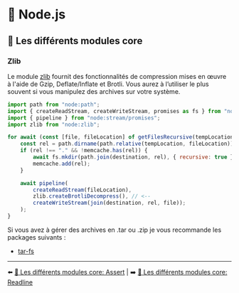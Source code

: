 # 🐢 Node.js

## 🌟 Les différents modules core

### Zlib

Le module [zlib](https://nodejs.org/api/zlib.html) fournit des fonctionnalités de compression mises en œuvre à l'aide de Gzip, Deflate/Inflate et Brotli. Vous aurez à l’utiliser le plus souvent si vous manipulez des archives sur votre système.

```js
import path from "node:path";
import { createReadStream, createWriteStream, promises as fs } from "node:fs";
import { pipeline } from "node:stream/promises";
import zlib from "node:zlib";

for await (const [file, fileLocation] of getFilesRecursive(tempLocation)) {
    const rel = path.dirname(path.relative(tempLocation, fileLocation));
    if (rel !== "." && !memcache.has(rel)) {
        await fs.mkdir(path.join(destination, rel), { recursive: true });
        memcache.add(rel);
    }

    await pipeline(
        createReadStream(fileLocation),
        zlib.createBrotliDecompress(), // <--
        createWriteStream(join(destination, rel, file));
    );
}
```

Si vous avez à gérer des archives en .tar ou .zip je vous recommande les packages suivants :

- [tar-fs](https://github.com/mafintosh/tar-fs)

---

⬅️ [🌟 Les différents modules core: Assert](./11-assert.md) |
➡️ [🌟 Les différents modules core: Readline](./13-readline.md)
